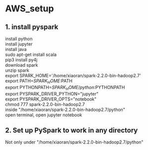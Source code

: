 # AWS_setup

## 1. install pyspark    
install python    
install jupyter   
install java    
sudo apt-get install scala    
pip3 install py4j   
download spark    
unzip spark   
export SPARK_HOME='/home/xiaoran/spark-2.2.0-bin-hadoop2.7'   
export PATH=$SPARK_HOME:$PATH    
export PYTHONPATH=$SPARK_HOME/python:$PYTHONPATH    
export PYSPARK_DRIVER_PYTHON="jupyter"    
export PYSPARK_DRIVER_OPTS="notebook"   
chmod 777 spark-2.2.0-bin-hadoop2.7   
inside "/home/xiaoran/spark-2.2.0-bin-hadoop2.7/python"   
open terminal, open jupyter notebook    
## 2. Set up PySpark to work in any directory
Not only under "/home/xiaoran/spark-2.2.0-bin-hadoop2.7/python"
